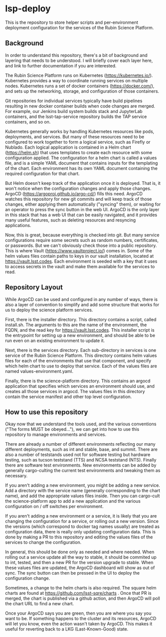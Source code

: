 # lsp-deploy

This is the repository to store helper scripts and per-environment
deployment configuration for the services of the Rubin Science
Platform.

## Background

In order to understand this repository, there's a bit of background
and layering that needs to be understood.  I will briefly cover each
layer here, and link to further documentation if you are interested.

The Rubin Science Platform runs on Kubernetes (https://kubernetes.io/).
Kubernetes provides a way to coordinate running services on multiple
nodes.  Kubernetes runs a set of docker containers (https://docker.com/),
and sets up the networking, storage, and configuration of those containers.

Git repositories for individual services typically have build pipelines
resulting in new docker container builds when code changes are merged.
For example, our Jenkins build system builds stack and JupyterLab containers,
and the lsst-tap-service repository builds the TAP service containers,
and so on.

Kubernetes generally works by handling Kubernetes resources like pods,
deployments, and services.  But many of these resources need to be configured
to work together to form a logical service, such as Firefly or Nublado. Each
logical application is contained in a Helm chart (https://helm.sh) that
uses templates to create each resource with some configuration applied.
The configuration for a helm chart is called a values file, and is a simple
YAML document that contains inputs for the templating of the chart.  Each
environment has its own YAML document containing the required configuration
for that chart.

But Helm doesn't keep track of the application once it is deployed.  That is,
it won't notice when the configuration changes and apply those changes.
ArgoCD (https://argoproj.github.io/argo-cd/) fills this need.  ArgoCD watches
this repository for new git commits and will keep track of those changes,
either applying them automatically ("syncing" them), or waiting for an operator
to press the sync button in the web UI.  ArgoCD is the only layer in this
stack that has a web UI that can be easily navigated, and it provides many
useful features, such as deleting resources and resyncing applications.

Now, this is great, because everything is checked into git.  But many service
configurations require some secrets such as random numbers, certificates, or
passwords.  But we can't obviously check those into a public repository.  This
is where Vault (https://www.vaultproject.io/) comes in.  Some of the helm values
files contain paths to keys in our vault installation, located at
https://vault.lsst.codes.  Each environment is seeded with a key that it
uses to access secrets in the vault and make them available for the services
to read.

## Repository Layout

While ArgoCD can be used and configured in any number of ways, there is also
a layer of convention to simplify and add some structure that works for us
to deploy the science platform services.

First, there is the installer directory.  This directory contains a script,
called install.sh.  The arguments to this are the name of the environment,
the FQDN, and the read key for https://vault.lsst.codes.  This installer
script is the entrypoint for setting up a new environment, and should be
able to be run even on an existing environment to update it.

Next, there is the services directory.  Each sub-directory in services is
one service of the Rubin Science Platform.  This directory contains helm
values files for each of the environments that use that component, and
specify which helm chart to use to deploy that service.  Each of the
values files are named values-environment.yaml.

Finally, there is the science-platform directory.  This contains an argocd
application that specifies which services an environment should use, and
creates all those services in argocd.  The values files in this directory
contain the service manifest and other top level configuration.

## How to use this repository

Okay now that we understand the tools used, and the various conventions
("The forms MUST be obeyed..."), we can get into how to use this repository
to manage environments and services.

There are already a number of different environments reflecting our many
different deployments, such as int and stable, base, and summit.
There are also a number of teststands used not for software testing but
hardware testing, such as tucson teststand (TTS) and NCSA teststand (NTS).
Finally there are software test environments.  New environments can be
added by generally cargo-culting the current test environments and
tweaking them as necessary.

If you aren't adding a new environment, you might be adding a new service.
Add a directory with the service name (generally corresponding to the chart
name), and add the appropriate values files inside.  Then you can cargo-cult
the science-platform app to add a new application and the various configuration
on / off switches per environment.

If you aren't adding a new environment or a service, it is likely that you are
changing the configuration for a service, or rolling out a new version.
Since the versions (which correspond to docker tag names usually) are
treated as configuration data, there is really only updating configuration
data.  This is done by making a PR to this repository and editing the
values files of the services to change the configuration.

In general, this should be done only as needed and where needed.  When
rolling out a service update all the way to stable, it should be commited
up to int, tested, and then a new PR for the version upgrade to stable.
When these values files are updated, the ArgoCD dashboard will show as
out of sync.  The sync button can then be pressed in the UI to deploy
the configuration change.

Sometimes, a change to the helm charts is also required.  The square
helm charts are found at https://github.com/lsst-sqre/charts .  Once
that PR is merged, the chart is published via a github action, and then
ArgoCD will poll the chart URL to find a new chart.

Once your ArgoCD says you are green, then you are where you say you
want to be.  If something happens to the cluster and its resources,
ArgoCD will let you know, even the action wasn't taken by ArgoCD.
This makes it useful for reverting back to a LKG (Last-Known-Good)
state.
